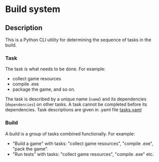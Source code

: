 # Build system

## Description
This is a Python CLI utility for determining the sequence of tasks in the build.

### Task
The task is what needs to be done.
For example:
- collect game resources
- compile .exe
- package the game, and so on.

The task is described by a unique name (`name`) and its dependencies (`dependencies`) on other tasks. A task cannot be completed before its dependencies. 
Task descriptions are given in .yaml file [tasks.yaml](tasks.yaml)

### Build
A build is a group of tasks combined functionally.
For example:
- "Build a game" with tasks: "collect game resources", "compile .exe", "pack the game".
- "Run tests" with tasks: "collect game resources", "compile .exe" etc.
